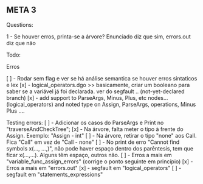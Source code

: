 ## META 3

Questions:

1 - Se houver erros, printa-se a árvore? Enunciado diz que sim, errors.out diz que não

Todo:

Erros

[ ] - Rodar sem flag e ver se há análise semantica se houver erros sintaticos e lex
[x] - logical_operators.dgo >> basicamente, criar um booleano para saber se a variável já foi declarada. ver do segfault ..   (not-yet-declared branch)
[x] - add support to ParseArgs, Minus, Plus, etc nodes... (logical_operators) and noted type on Assign, ParseArgs, operations, Minus Plus ....

Testing errors:
[ ] - Adicionar os casos do ParseArgs e Print no "traverseAndCheckTree";
[x] - Na árvore, falta meter o tipo à frente do Assign. Exemplo: "Assign - int"
[ ] - Na árvore, retirar o tipo "none" aos Call. Fica "Call" em vez de "Call - none"
[ ] - No print de erro "Cannot find symbols x(..., ...,)", não pode haver espaço dentro dos parêntesis, tem que ficar x(...,...). Alguns têm espaço, outros não.
[ ] - Erros a mais em "variable_func_assign_errors" (corrige o ponto seguinte em princípio)
[x] - Erros a mais em "errors.out"
[x] - segfault em "logical_operators"
[ ] - segfault em "statements_expressions"
